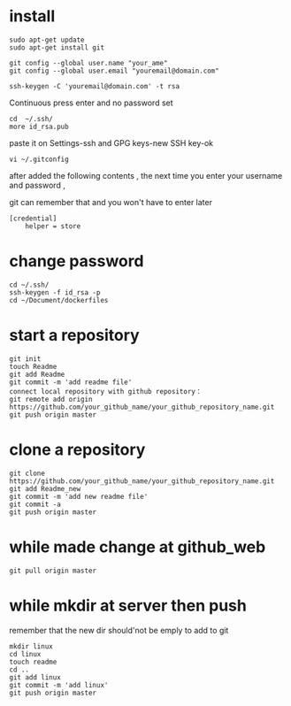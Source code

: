 # install
```
sudo apt-get update 
sudo apt-get install git

git config --global user.name "your_ame"  
git config --global user.email "youremail@domain.com"

ssh-keygen -C 'youremail@domain.com' -t rsa
```

Continuous press enter and no password set
```
cd  ~/.ssh/
more id_rsa.pub
```

paste it on Settings-ssh and GPG keys-new SSH key-ok
```
vi ~/.gitconfig
```

after added the following contents , the next time you enter your username and password  ,

git can remember that and you won't have to enter later
```
[credential]
    helper = store
```

# change password
```
cd ~/.ssh/
ssh-keygen -f id_rsa -p
cd ~/Document/dockerfiles
```

# start a repository
```
git init
touch Readme
git add Readme
git commit -m 'add readme file'
connect local repository with github repository：
git remote add origin https://github.com/your_github_name/your_github_repository_name.git
git push origin master
```

# clone a repository
```
git clone https://github.com/your_github_name/your_github_repository_name.git
git add Readme_new
git commit -m 'add new readme file'
git commit -a
git push origin master
```

# while made change at github_web
```
git pull origin master
```

# while mkdir at server then push
remember that the new dir should'not be emply to add to git
```
mkdir linux
cd linux
touch readme
cd ..
git add linux
git commit -m 'add linux'
git push origin master
```
